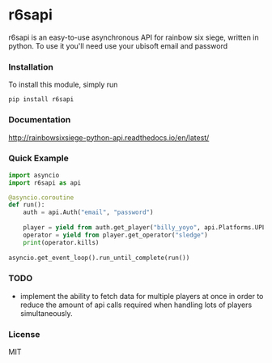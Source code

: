 # r6sapi

r6sapi is an easy-to-use asynchronous API for rainbow six siege, written in python. To use it you'll need use your ubisoft email and password

### Installation

To install this module, simply run

    pip install r6sapi

### Documentation

http://rainbowsixsiege-python-api.readthedocs.io/en/latest/

### Quick Example

```py
import asyncio
import r6sapi as api

@asyncio.coroutine
def run():
    auth = api.Auth("email", "password")
    
    player = yield from auth.get_player("billy_yoyo", api.Platforms.UPLAY)
    operator = yield from player.get_operator("sledge")
    print(operator.kills)
    
asyncio.get_event_loop().run_until_complete(run())
```

### TODO

  -  implement the ability to fetch data for multiple players at once in order to reduce the amount of api calls required when handling lots of players simultaneously.

### License


MIT


